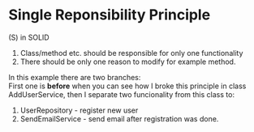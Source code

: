 # Single Reponsibility Principle
(S) in SOLID

1. Class/method etc. should be responsible for only one functionality
2. There should be only one reason to modify for example method.

In this example there are two branches: </br>
First one is <b>before</b> when you can see how I broke this principle in class AddUserService, then I separate two funcionality from this class to: <br>
1. UserRepository - register new user
2. SendEmailService - send email after registration was done.

